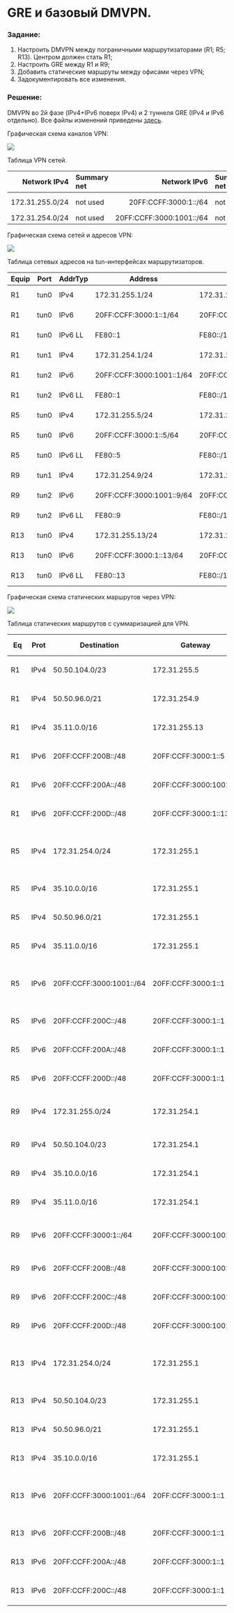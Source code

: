 # GRE и базовый DMVPN.

###  Задание:

  1. Настроить DMVPN между пограничными маршрутизаторами (R1; R5; R13). Центром должен стать R1;
  2. Настроить GRE между R1 и R9;
  3. Добавить статические маршруты между офисами через VPN;
  4. Задокументировать все изменения.



###  Решение:

  DMVPN во 2й фазе (IPv4+IPv6 поверх IPv4) и 2 туннеля GRE (IPv4 и IPv6 отдельно).
  Все файлы изменений приведены [здесь](configs/).


  Графическая схема каналов VPN:

![](vpn.png)


  Таблица VPN сетей.

| Network IPv4     | Summary net    | Network IPv6             | Summary net         | Description   |
|-----------------:|:---------------|-------------------------:|:--------------------|:-------------:|
| 172.31.255.0/24  | not used       | 20FF:CCFF:3000:1::/64    | not used            | DMVPN network |
| 172.31.254.0/24  | not used       | 20FF:CCFF:3000:1001::/64 | not used            | GRE tun net   |


  Графическая схема сетей и адресов VPN:

![](vpn_addresses.png)


  Таблица сетевых адресов на tun-интерфейсах маршрутизаторов.

| Equip | Port | AddrTyp | Address                   | Network                  | Description     |
|-------|------|---------|---------------------------|--------------------------|-----------------|
| R1    | tun0 | IPv4    | 172.31.255.1/24           | 172.31.255.0/24          | DMVPN hub       |
| R1    | tun0 | IPv6    | 20FF:CCFF:3000:1::1/64    | 20FF:CCFF:3000:1::/64    | DMVPN hub       |
| R1    | tun0 | IPv6 LL | FE80::1                   | FE80::/10                | link-local tun0 |
| R1    | tun1 | IPv4    | 172.31.254.1/24           | 172.31.254.0/24          | GRE tun to R9   |
| R1    | tun2 | IPv6    | 20FF:CCFF:3000:1001::1/64 | 20FF:CCFF:3000:1001::/64 | GRE tun to R9   |
| R1    | tun2 | IPv6 LL | FE80::1                   | FE80::/10                | link-local tun2 |
| R5    | tun0 | IPv4    | 172.31.255.5/24           | 172.31.255.0/24          | DMVPN to R1     |
| R5    | tun0 | IPv6    | 20FF:CCFF:3000:1::5/64    | 20FF:CCFF:3000:1::/64    | DMVPN to R1     |
| R5    | tun0 | IPv6 LL | FE80::5                   | FE80::/10                | link-local tun0 |
| R9    | tun1 | IPv4    | 172.31.254.9/24           | 172.31.254.0/24          | GRE tun1 to R1  |
| R9    | tun2 | IPv6    | 20FF:CCFF:3000:1001::9/64 | 20FF:CCFF:3000:1001::/64 | GRE tun2 to R1  |
| R9    | tun2 | IPv6 LL | FE80::9                   | FE80::/10                | link-local tun2 |
| R13   | tun0 | IPv4    | 172.31.255.13/24          | 172.31.255.0/24          | DMVPN to R1     |
| R13   | tun0 | IPv6    | 20FF:CCFF:3000:1::13/64   | 20FF:CCFF:3000:1::/64    | DMVPN to R1     |
| R13   | tun0 | IPv6 LL | FE80::13                  | FE80::/10                | link-local tun0 |


  Графическая схема статических маршрутов через VPN:

![](static_over_vpn.png)


  Таблица статических маршрутов с суммаризацией для VPN.

| Eq  | Prot | Destination              | Gateway                | M | Comment (name)                       |
|-----|------|--------------------------|------------------------|---|--------------------------------------|
| R1  | IPv4 | 50.50.104.0/23           | 172.31.255.5           | 1 | to R5 through dmvpn                  |
| R1  | IPv4 | 50.50.96.0/21            | 172.31.254.9           | 1 | to R9 through gre tunnel             |
| R1  | IPv4 | 35.11.0.0/16             | 172.31.255.13          | 1 | to R13 through dmvpn                 |
| R1  | IPv6 | 20FF:CCFF:200B::/48      | 20FF:CCFF:3000:1::5    | 1 | to R5 through dmvpn                  |
| R1  | IPv6 | 20FF:CCFF:200A::/48      | 20FF:CCFF:3000:1001::9 | 1 | to R9 through gre tunnel             |
| R1  | IPv6 | 20FF:CCFF:200D::/48      | 20FF:CCFF:3000:1::13   | 1 | to R13 through dmvpn                 |
| R5  | IPv4 | 172.31.254.0/24          | 172.31.255.1           | 1 | to gre tunnel networks through dmvpn |
| R5  | IPv4 | 35.10.0.0/16             | 172.31.255.1           | 1 | to R1 through dmvpn                  |
| R5  | IPv4 | 50.50.96.0/21            | 172.31.255.1           | 1 | to R9 through dmvpn                  |
| R5  | IPv4 | 35.11.0.0/16             | 172.31.255.1           | 1 | to R13 through dmvpn                 |
| R5  | IPv6 | 20FF:CCFF:3000:1001::/64 | 20FF:CCFF:3000:1::1    | 1 | to gre tunnel networks through dmvpn |
| R5  | IPv6 | 20FF:CCFF:200C::/48      | 20FF:CCFF:3000:1::1    | 1 | to R1 through dmvpn                  |
| R5  | IPv6 | 20FF:CCFF:200A::/48      | 20FF:CCFF:3000:1::1    | 1 | to R9 through dmvpn                  |
| R5  | IPv6 | 20FF:CCFF:200D::/48      | 20FF:CCFF:3000:1::1    | 1 | to R13 through dmvpn                 |
| R9  | IPv4 | 172.31.255.0/24          | 172.31.254.1           | 1 | to dmvpn network through gre tunnel  |
| R9  | IPv4 | 50.50.104.0/23           | 172.31.254.1           | 1 | to R5 through gre tunnel             |
| R9  | IPv4 | 35.10.0.0/16             | 172.31.254.1           | 1 | to R1 through gre tunnel             |
| R9  | IPv4 | 35.11.0.0/16             | 172.31.254.1           | 1 | to R13 through gre tunnel            |
| R9  | IPv6 | 20FF:CCFF:3000:1::/64    | 20FF:CCFF:3000:1001::1 | 1 | to dmvpn network through gre tunnel  |
| R9  | IPv6 | 20FF:CCFF:200B::/48      | 20FF:CCFF:3000:1001::1 | 1 | to R5 through gre tunnel             |
| R9  | IPv6 | 20FF:CCFF:200C::/48      | 20FF:CCFF:3000:1001::1 | 1 | to R1 through gre tunnel             |
| R9  | IPv6 | 20FF:CCFF:200D::/48      | 20FF:CCFF:3000:1001::1 | 1 | to R13 through gre tunnel            |
| R13 | IPv4 | 172.31.254.0/24          | 172.31.255.1           | 1 | to gre tunnel networks through dmvpn |
| R13 | IPv4 | 50.50.104.0/23           | 172.31.255.1           | 1 | to R5 through dmvpn                  |
| R13 | IPv4 | 50.50.96.0/21            | 172.31.255.1           | 1 | to R9 through dmvpn                  |
| R13 | IPv4 | 35.10.0.0/16             | 172.31.255.1           | 1 | to R1 through dmvpn                  |
| R13 | IPv6 | 20FF:CCFF:3000:1001::/64 | 20FF:CCFF:3000:1::1    | 1 | to gre tunnel networks through dmvpn |
| R13 | IPv6 | 20FF:CCFF:200B::/48      | 20FF:CCFF:3000:1::1    | 1 | to R5 through dmvpn                  |
| R13 | IPv6 | 20FF:CCFF:200A::/48      | 20FF:CCFF:3000:1::1    | 1 | to R9 through dmvpn                  |
| R13 | IPv6 | 20FF:CCFF:200C::/48      | 20FF:CCFF:3000:1::1    | 1 | to R1 through dmvpn                  |